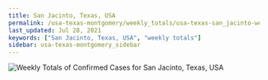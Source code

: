 ```yaml
---
title: San Jacinto, Texas, USA
permalink: /usa-texas-montgomery/weekly_totals/usa-texas-san_jacinto-weekly_totals.html
last_updated: Jul 28, 2021
keywords: ["San Jacinto, Texas, USA", "weekly totals"]
sidebar: usa-texas-montgomery_sidebar
---
```


![Weekly Totals of Confirmed Cases for San Jacinto, Texas, USA](/covid_tracker/images/graphs/usa-texas-san_jacinto-weekly_totals_graph.png)
